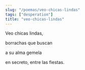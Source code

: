 ```yaml
---
slug: "/poemas/veo-chicas-lindas"
tags: ["desperation"]
title: "veo-chicas-lindas"
---
```

Veo chicas lindas,

borrachas que buscan

a su alma gemela

en secreto, entre las fiestas.